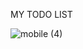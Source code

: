 MY TODO LIST

![mobile (4)](https://github.com/FidanHaliti/to-do-list-react/assets/106803795/ff6fb0ec-47a6-4ff6-a66b-bd22f02be060)
